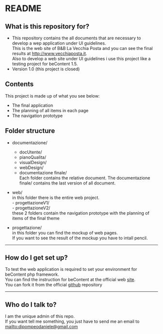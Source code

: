 # README #

## What is this repository for? ##

* This repository contains the all documents that are necessary to develop a wep application under UI guidelines.    
This is the web site of B&B La Vecchia Posta and you can see the final results at <http://www.vecchiaposta.it>.   
Also to develop a web site under UI guidelines i use this project like a testing project for beContent 1.5.  
* Version 1.0 (this project is closed)


## Contents ##

This project is made up of what you see below:  

* The final application
* The planning of all items in each page
* The navigation prototype


## Folder structure ##

* documentazione/    
    - docUtente/   
    - pianoQualita/   
    - visualDesign/  
    - webDesign/  
    - documentazione finale/  
Each folder contains the relative document. The documentazione finale/ contains the last version of all document.  

* web/    
    in this folder there is the entire web project.    
        - progettazioneV1/    
        - progettazioneV2/    
    these 2 folders contain the navigation prototype with the planning of items of the final theme    

* progettazione/   
    in this folder you can find the mockup of web pages.   
    If you want to see the result of the mockup you have to intall pencil.    

********************
## How do I get set up? ##

To test the web application is required to set your environment for beContent php framework.    
You can find the instruction for beContent at the official web [site](www.becontent.org).    
You can fork it from the official [github](https://github.com/bc-team/) repository
 
********************
## Who do I talk to? ##

I am the unique admin of this repo.  
If you want tell me something, you just have to send me an email to <mailto:dipompeodaniele@gmail.com>
